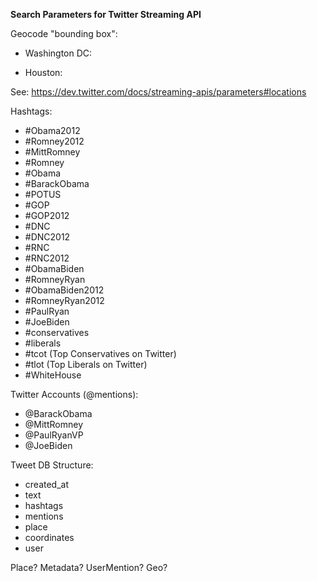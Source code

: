 **Search Parameters for Twitter Streaming API**

Geocode "bounding box":
- Washington DC: 

- Houston: 

See: https://dev.twitter.com/docs/streaming-apis/parameters#locations

Hashtags:
- #Obama2012
- #Romney2012
- #MittRomney
- #Romney
- #Obama
- #BarackObama
- #POTUS
- #GOP
- #GOP2012
- #DNC
- #DNC2012
- #RNC
- #RNC2012
- #ObamaBiden
- #RomneyRyan
- #ObamaBiden2012
- #RomneyRyan2012
- #PaulRyan
- #JoeBiden
- #conservatives
- #liberals
- #tcot (Top Conservatives on Twitter)
- #tlot (Top Liberals on Twitter)
- #WhiteHouse

Twitter Accounts (@mentions):
- @BarackObama
- @MittRomney
- @PaulRyanVP
- @JoeBiden

Tweet DB Structure:
- created_at
- text
- hashtags
- mentions
- place
- coordinates
- user

Place? Metadata? UserMention? Geo?

